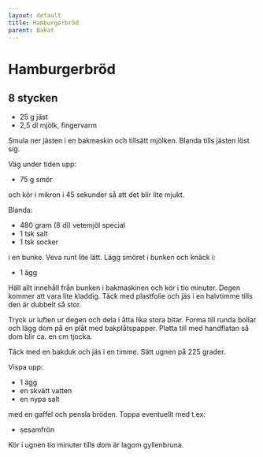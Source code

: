 ```yaml
---
layout: default
title: Hamburgerbröd
parent: Bakat
---
```

# Hamburgerbröd

## 8 stycken

-   25 g jäst
-   2,5 dl mjölk, fingervarm

Smula ner jästen i en bakmaskin och tillsätt mjölken. Blanda tills
jästen löst sig.

Väg under tiden upp:

-   75 g smör

och kör i mikron i 45 sekunder så att det blir lite mjukt.

Blanda:

-   480 gram (8 dl) vetemjöl special
-   1 tsk salt
-   1 tsk socker

i en bunke. Veva runt lite lätt. Lägg smöret i bunken och knäck i:

-   1 ägg

Häll allt innehåll från bunken i bakmaskinen och kör i tio minuter.
Degen kommer att vara lite kladdig. Täck med plastfolie och jäs i en
halvtimme tills den är dubbelt så stor.

Tryck ur luften ur degen och dela i åtta lika stora bitar. Forma till
runda bollar och lägg dom på en plåt med bakplåtspapper. Platta till med
handflatan så dom blir ca. en cm tjocka.

Täck med en bakduk och jäs i en timme. Sätt ugnen på 225 grader.

Vispa upp:

-   1 ägg
-   en skvätt vatten
-   en nypa salt

med en gaffel och pensla bröden. Toppa eventuellt med t.ex:

-   sesamfrön

Kör i ugnen tio minuter tills dom är lagom gyllenbruna.

